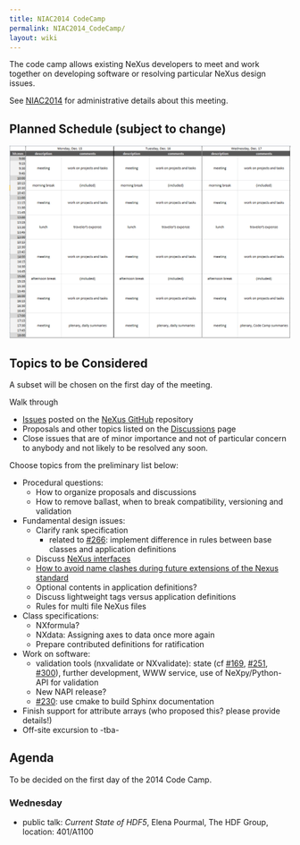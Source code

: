 ```yaml
---
title: NIAC2014 CodeCamp
permalink: NIAC2014_CodeCamp/
layout: wiki
---
```


The code camp allows existing NeXus developers to meet and work together
on developing software or resolving particular NeXus design issues.

See [NIAC2014](NIAC2014 "wikilink") for administrative details about
this meeting.

Planned Schedule (subject to change)
------------------------------------

<img src="2014-CodeCamp-Schedule-MTW.png" title="2014-CodeCamp-Schedule-MTW.png" alt="2014-CodeCamp-Schedule-MTW.png" width="600" />

Topics to be Considered
-----------------------

A subset will be chosen on the first day of the meeting.

Walk through

-   [Issues](https://github.com/nexusformat/definitions/issues) posted
    on the [NeXus GitHub](https://github.com/nexusformat) repository
-   Proposals and other topics listed on the
    [Discussions](Discussions "wikilink") page
-   Close issues that are of minor importance and not of particular
    concern to anybody and not likely to be resolved any soon.

Choose topics from the preliminary list below:

-   Procedural questions:
    -   How to organize proposals and discussions
    -   How to remove ballast, when to break compatibility, versioning
        and validation
-   Fundamental design issues:
    -   Clarify rank specification
        -   related to
            [\#266](https://github.com/nexusformat/definitions/issues/266):
            implement difference in rules between base classes and
            application definitions
    -   Discuss [NeXus interfaces](Objects_or_Interfaces "wikilink")
    -   [How to avoid name clashes during future extensions of the Nexus
        standard](How_to_avoid_name_clashes_during_future_extensions_of_the_Nexus_standard "wikilink")
    -   Optional contents in application definitions?
    -   Discuss lightweight tags versus application definitions
    -   Rules for multi file NeXus files
-   Class specifications:
    -   NXformula?
    -   NXdata: Assigning axes to data once more again
    -   Prepare contributed definitions for ratification
-   Work on software:
    -   validation tools (nxvalidate or NXvalidate): state (cf
        [\#169](https://github.com/nexusformat/definitions/issues/169),
        [\#251](https://github.com/nexusformat/definitions/issues/251),
        [\#300](https://github.com/nexusformat/definitions/issues/300)),
        further development, WWW service, use of NeXpy/Python-API for
        validation
    -   New NAPI release?
    -   [\#230](https://github.com/nexusformat/definitions/issues/230):
        use cmake to build Sphinx documentation
-   Finish support for attribute arrays (who proposed this? please
    provide details!)
-   Off-site excursion to -tba-

Agenda
------

To be decided on the first day of the 2014 Code Camp.

### Wednesday

-   public talk: *Current State of HDF5*, Elena Pourmal, The HDF Group,
    location: 401/A1100

